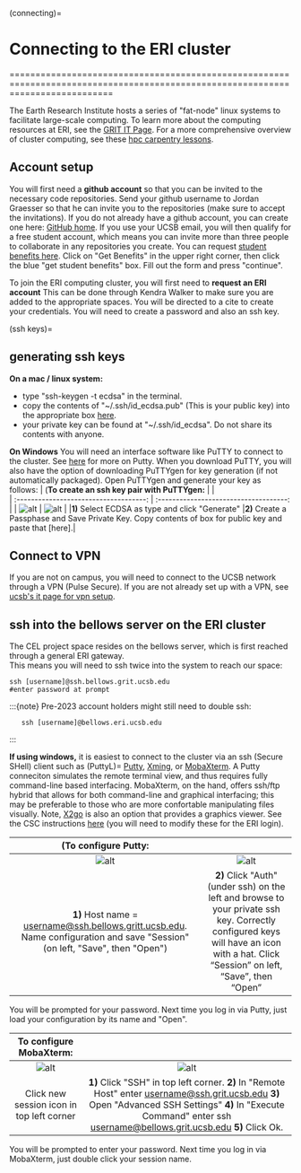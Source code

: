 (connecting)=
# Connecting to the ERI cluster
================================================================================================================================

The Earth Research Institute hosts a series of "fat-node" linux systems to facilitate large-scale computing.
To learn more about the computing resources at ERI, see the [GRIT IT Page](https://grit.ucsb.edu/).
For a more comprehensive overview of cluster computing, see these [hpc carpentry lessons](http://www.hpc-carpentry.org/hpc-shell).

## Account setup

You will first need a **github account** so that you can be invited to the necessary code repositories. Send your github username to Jordan Graesser so that he can invite you to the repositories (make sure to accept the invitations). If you do not already have a github account, you can create one here: [GitHub home](https://github.com/). If you use your UCSB email, you will then qualify for a free student account, which means you can invite more than three people to collaborate in any repositories you create. You can request [student benefits here](https://education.github.com/). Click on "Get Benefits" in the upper right corner, then click the blue "get student benefits" box. Fill out the form and press "continue". 

To join the ERI computing cluster, you will first need to **request an ERI account** This can be done through Kendra Walker to make sure you are added to the appropriate spaces. You will be directed to a cite to create your credentials.
You will need to create a password and also an ssh key. 

(ssh keys)=
## generating ssh keys
**On a mac / linux system:** 
* type "ssh-keygen -t ecdsa" in the terminal.
* copy the contents of "~/.ssh/id_ecdsa.pub" (This is your public key) into the appropriate box [here](https://dc1.grit.ucsb.edu/?action=changesshkey). 
* your private key can be found at "~/.ssh/id_ecdsa". Do not share its contents with anyone.

**On Windows** You will need an interface software like PuTTY to connect to the cluster. See [here](PuttyL) for more on Putty.
When you download PuTTY, you will also have the option of downloading PuTTYgen for key generation (if not automatically packaged). Open PuTTYgen and generate your key as follows:
| (**To create an ssh key pair with PuTTYgen:**  |                              |                                          
| :------------------------------------: | :------------------------------------: |
|   ![alt](/Images/Putty_keyGen1.jpg)             |  ![alt](/Images/Putty_keyGen2.jpg)          | 
|**1)** Select ECDSA as type and click "Generate"  |**2)** Create a Passphase and Save Private Key. Copy contents of box for public key and paste that [here].|


## Connect to VPN

If you are not on campus, you will need to connect to the UCSB network through a VPN (Pulse Secure). 
If you are not already set up with a VPN, see [ucsb's it page for vpn setup](https://www.it.ucsb.edu/pulse-secure-campus-vpn/get-connected-vpn).

## ssh into the bellows server on the ERI cluster

The CEL project space resides on the bellows server, which is first reached through a general ERI gateway.  
This means you will need to ssh twice into the system to reach our space:

```
ssh [username]@ssh.bellows.grit.ucsb.edu 
#enter password at prompt
```

:::{note} Pre-2023 account holders might still need to double ssh:
```ssh.eri.ucsb.edu
   ssh [username]@bellows.eri.ucsb.edu
```
:::

**If using windows,** it is easiest to connect to the cluster via an ssh (Secure SHell) client such as (PuttyL)= [Putty](http://www.chiark.greenend.org.uk/~sgtatham/putty/), [Xming](http://sourceforge.net/projects/xming/), or [MobaXterm](https://mobaxterm.mobatek.net/). A Putty conneciton simulates the remote terminal view, and thus requires fully command-line based interfacing. MobaXterm, on the hand, offers ssh/ftp hybrid that allows for both command-line and graphical interfacing; this may be preferable to those who are more confortable manipulating files visually. Note, [X2go](https://wiki.x2go.org/doku.php/download:start) is also an option that provides a graphics viewer. See the CSC instructions [here](http://csc.cnsi.ucsb.edu/docs/using-x2go-gui-login-knot-or-pod) (you will need to modify these for the ERI login).

| (**To configure Putty:**  |                       |                              
| :------------------------------------: | :------------------------------------: |
|   ![alt](/Images/Putty1b.jpg)             |  ![alt](/Images/Putty3.jpg)          |   
|**1)** Host name = username@ssh.bellows.gritt.ucsb.edu. Name configuration and save "Session" (on left, "Save", then "Open")|   **2)** Click "Auth" (under ssh) on the left and browse to your private ssh key. Correctly configured keys will have an icon with a hat. Click “Session” on left, “Save”, then “Open” |
      
You will be prompted for your password.
Next time you log in via Putty, just load your configuration by its name and "Open".

|**To configure MobaXterm:** |                                 |
| :---------------------------------------: | :---------------------: |
|   ![alt](/Images/Moba1.png)                  | ![alt](/Images/Moba2.png) |
| Click new session icon in top left corner |  **1)** Click "SSH" in top left corner. **2)** In "Remote Host" enter username@ssh.grit.ucsb.edu **3)** Open "Advanced SSH Settings" **4)** In "Execute Command" enter ssh username@bellows.grit.ucsb.edu **5)** Click Ok. |  (UPDATE: username@bellows.grit.ucsb.edu should work directly in the first window now, no need for the second ssh.
You will be prompted to enter your password.
Next time you log in via MobaXterm, just double click your session name.
<!-- #endregion -->
